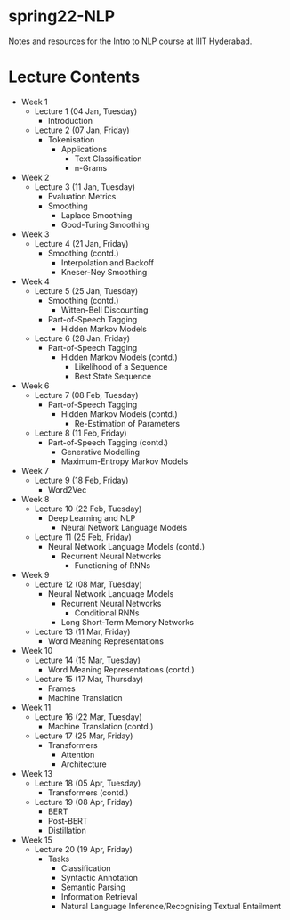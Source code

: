 # spring22-NLP
Notes and resources for the Intro to NLP course at IIIT Hyderabad.

# Lecture Contents
* Week 1
    - Lecture 1 (04 Jan, Tuesday)
        - Introduction
    - Lecture 2 (07 Jan, Friday)
        - Tokenisation
            - Applications
                - Text Classification
                - n-Grams
* Week 2
    - Lecture 3 (11 Jan, Tuesday)
        - Evaluation Metrics
        - Smoothing
            - Laplace Smoothing
            - Good-Turing Smoothing
* Week 3
    - Lecture 4 (21 Jan, Friday)
        - Smoothing (contd.)
            - Interpolation and Backoff
            - Kneser-Ney Smoothing
* Week 4
    - Lecture 5 (25 Jan, Tuesday)
        - Smoothing (contd.)
            - Witten-Bell Discounting
        - Part-of-Speech Tagging
            - Hidden Markov Models
    - Lecture 6 (28 Jan, Friday)
        - Part-of-Speech Tagging
            - Hidden Markov Models (contd.)
                - Likelihood of a Sequence
                - Best State Sequence
* Week 6
    - Lecture 7 (08 Feb, Tuesday)
        - Part-of-Speech Tagging
            - Hidden Markov Models (contd.)
                - Re-Estimation of Parameters
    - Lecture 8 (11 Feb, Friday)
        - Part-of-Speech Tagging (contd.)
            - Generative Modelling
            - Maximum-Entropy Markov Models
* Week 7
    - Lecture 9 (18 Feb, Friday)
        - Word2Vec
* Week 8
    - Lecture 10 (22 Feb, Tuesday)
        - Deep Learning and NLP
            - Neural Network Language Models
    - Lecture 11 (25 Feb, Friday)
        - Neural Network Language Models (contd.)
            - Recurrent Neural Networks
                - Functioning of RNNs
* Week 9
    - Lecture 12 (08 Mar, Tuesday)
        - Neural Network Language Models
            - Recurrent Neural Networks
                - Conditional RNNs
            - Long Short-Term Memory Networks
    - Lecture 13 (11 Mar, Friday)
        - Word Meaning Representations
* Week 10
    - Lecture 14 (15 Mar, Tuesday)
        - Word Meaning Representations (contd.)
    - Lecture 15 (17 Mar, Thursday)
        - Frames
        - Machine Translation
* Week 11
    - Lecture 16 (22 Mar, Tuesday)
        - Machine Translation (contd.)
    - Lecture 17 (25 Mar, Friday)
        - Transformers
            - Attention
            - Architecture
* Week 13
    - Lecture 18 (05 Apr, Tuesday)
        - Transformers (contd.)
    - Lecture 19 (08 Apr, Friday)
        - BERT
        - Post-BERT
        - Distillation
* Week 15
    - Lecture 20 (19 Apr, Friday)
        - Tasks
            - Classification
            - Syntactic Annotation
            - Semantic Parsing
            - Information Retrieval
            - Natural Language Inference/Recognising Textual Entailment
